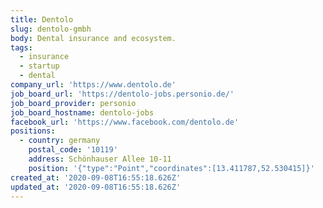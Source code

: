 ```yaml
---
title: Dentolo
slug: dentolo-gmbh
body: Dental insurance and ecosystem.
tags:
  - insurance
  - startup
  - dental
company_url: 'https://www.dentolo.de'
job_board_url: 'https://dentolo-jobs.personio.de/'
job_board_provider: personio
job_board_hostname: dentolo-jobs
facebook_url: 'https://www.facebook.com/dentolo.de'
positions:
  - country: germany
    postal_code: '10119'
    address: Schönhauser Allee 10-11
    position: '{"type":"Point","coordinates":[13.411787,52.530415]}'
created_at: '2020-09-08T16:55:18.626Z'
updated_at: '2020-09-08T16:55:18.626Z'
---
```


